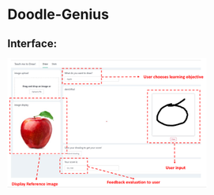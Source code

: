 # Doodle-Genius
## Interface:
<img src="https://github.com/Etienne-bobo/Doodle-Genius/blob/49003f15a2f6baf4b2ef79b28186402a6702562f/Screenshot%20from%202023-02-24%2016-06-29.png" width=80% height=80%>
